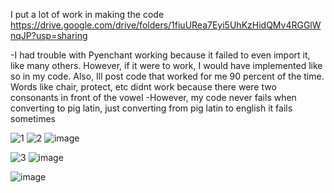I put a lot of work in making the code
https://drive.google.com/drive/folders/1fiuURea7Eyi5UhKzHidQMv4RGGlWnqJP?usp=sharing

-I had trouble with Pyenchant working because it failed to even import it, like many others. However, if it were to work, I would have implemented like so in my code. Also, Ill post code that worked for me 90 percent of the time. Words like chair, protect, etc didnt work because there were two consonants in front of the vowel
-However, my code never fails when converting to pig latin, just converting from pig latin to english it fails sometimes


![1](https://user-images.githubusercontent.com/62976976/107329031-7230b280-6a64-11eb-8235-d58a044ab010.PNG)
![2](https://user-images.githubusercontent.com/62976976/107330236-254ddb80-6a66-11eb-84fb-8c19b0b6cd91.PNG)
![image](https://user-images.githubusercontent.com/62976976/107332743-6693ba80-6a69-11eb-8362-e9bfd9457115.png)

![3](https://user-images.githubusercontent.com/62976976/107332759-701d2280-6a69-11eb-8877-8d8860d27d74.PNG)
![image](https://user-images.githubusercontent.com/62976976/107598195-f2285b00-6bd1-11eb-866a-b3e6149de6da.png)

![image](https://user-images.githubusercontent.com/62976976/107595188-cd7bb580-6bc8-11eb-8fdd-c908835c1526.png)
